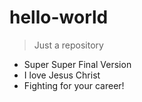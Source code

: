 # hello-world
> Just a repository

* Super Super Final Version
* I love Jesus Christ
* Fighting for your career!
